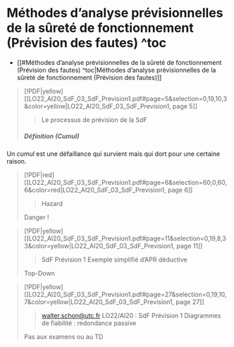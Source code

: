 # Méthodes d’analyse prévisionnelles de la sûreté de fonctionnement (Prévision des fautes) ^toc

- [[#Méthodes d’analyse prévisionnelles de la sûreté de fonctionnement (Prévision des fautes) ^toc|Méthodes d’analyse prévisionnelles de la sûreté de fonctionnement (Prévision des fautes)]]

> [!PDF|yellow] [[LO22_AI20_SdF_03_SdF_Prevision1.pdf#page=5&selection=0,19,10,3&color=yellow|LO22_AI20_SdF_03_SdF_Prevision1, page 5]]
> > Le processus de prévision de la SdF
> 
> ##### Définition (*Cumul*)
Un *cumul* est une défaillance qui survient mais qui dort pour une certaine raison.

> [!PDF|red] [[LO22_AI20_SdF_03_SdF_Prevision1.pdf#page=6&selection=60,0,60,6&color=red|LO22_AI20_SdF_03_SdF_Prevision1, page 6]]
> > Hazard
> 
> Danger !
> 

> [!PDF|yellow] [[LO22_AI20_SdF_03_SdF_Prevision1.pdf#page=11&selection=0,19,8,33&color=yellow|LO22_AI20_SdF_03_SdF_Prevision1, page 11]]
> > SdF Prévision 1 Exemple simplifié d’APR déductive
> 
> Top-Down

> [!PDF|yellow] [[LO22_AI20_SdF_03_SdF_Prevision1.pdf#page=27&selection=0,19,10,7&color=yellow|LO22_AI20_SdF_03_SdF_Prevision1, page 27]]
> > walter.schon@utc.fr LO22/AI20 : SdF Prévision 1 Diagrammes de fiabilité : redondance passive
> 
> Pas aux examens ou au TD

